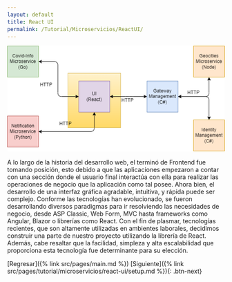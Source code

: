 ```yaml
---
layout: default
title: React UI
permalink: /Tutorial/Microservicios/ReactUI/
---
```

![React UI](/src/images/enfasis_react.png)

A lo largo de la historia del desarrollo web, el terminó de Frontend fue tomando posición, esto debido a que las aplicaciones empezaron a contar con una sección donde el usuario final interactúa con ella para realizar las operaciones de negocio que la aplicación como tal posee. Ahora bien, el desarrollo de una interfaz gráfica agradable, intuitiva, y rápida puede ser complejo. Conforme las tecnologías han evolucionado, se fueron desarrollando diversos paradigmas para ir resolviendo las necesidades de negocio, desde ASP Classic, Web Form, MVC hasta frameworks como Angular, Blazor o librerías como React. 
Con el fin de plasmar, tecnologías recientes, que son altamente utilizadas en ambientes laborales, decidimos construir una parte de nuestro proyecto utilizando la librería de React. Además, cabe resaltar que la facilidad, simpleza y alta escalabilidad que proporciona esta tecnología fue determinante para su elección. 


[Regresar]({% link src/pages/main.md %}) [Siguiente]({% link src/pages/tutorial/microservicios/react-ui/setup.md %}){: .btn-next}